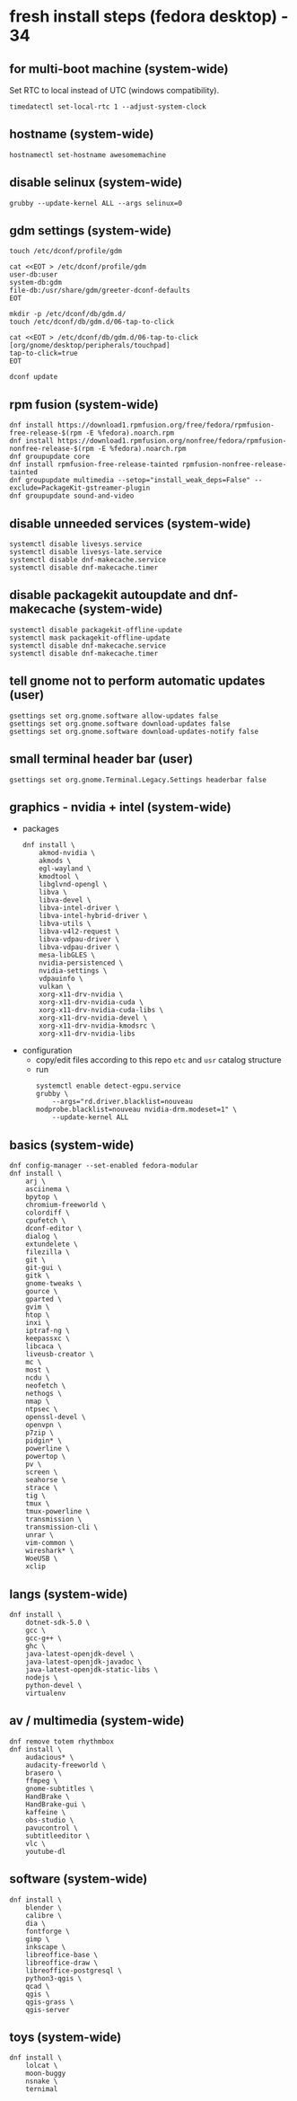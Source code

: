 # fresh install steps (fedora desktop) - 34

## for multi-boot machine (system-wide)
Set RTC to local instead of UTC (windows compatibility).
```
timedatectl set-local-rtc 1 --adjust-system-clock
```

## hostname (system-wide)
```
hostnamectl set-hostname awesomemachine
```

## disable selinux (system-wide)
```
grubby --update-kernel ALL --args selinux=0
```

## gdm settings (system-wide)
```
touch /etc/dconf/profile/gdm

cat <<EOT > /etc/dconf/profile/gdm
user-db:user
system-db:gdm
file-db:/usr/share/gdm/greeter-dconf-defaults
EOT

mkdir -p /etc/dconf/db/gdm.d/
touch /etc/dconf/db/gdm.d/06-tap-to-click

cat <<EOT > /etc/dconf/db/gdm.d/06-tap-to-click
[org/gnome/desktop/peripherals/touchpad]
tap-to-click=true
EOT

dconf update
```

## rpm fusion (system-wide)
```
dnf install https://download1.rpmfusion.org/free/fedora/rpmfusion-free-release-$(rpm -E %fedora).noarch.rpm
dnf install https://download1.rpmfusion.org/nonfree/fedora/rpmfusion-nonfree-release-$(rpm -E %fedora).noarch.rpm
dnf groupupdate core
dnf install rpmfusion-free-release-tainted rpmfusion-nonfree-release-tainted
dnf groupupdate multimedia --setop="install_weak_deps=False" --exclude=PackageKit-gstreamer-plugin
dnf groupupdate sound-and-video
```

## disable unneeded services (system-wide)
```
systemctl disable livesys.service
systemctl disable livesys-late.service
systemctl disable dnf-makecache.service
systemctl disable dnf-makecache.timer
```

## disable packagekit autoupdate and dnf-makecache (system-wide)
```
systemctl disable packagekit-offline-update
systemctl mask packagekit-offline-update
systemctl disable dnf-makecache.service
systemctl disable dnf-makecache.timer
```

## tell gnome not to perform automatic updates (user)
```
gsettings set org.gnome.software allow-updates false
gsettings set org.gnome.software download-updates false
gsettings set org.gnome.software download-updates-notify false
```

## small terminal header bar (user)
```
gsettings set org.gnome.Terminal.Legacy.Settings headerbar false
```

## graphics - nvidia + intel (system-wide)
* packages
    ```
    dnf install \
        akmod-nvidia \
        akmods \
        egl-wayland \
        kmodtool \
        libglvnd-opengl \
        libva \
        libva-devel \
        libva-intel-driver \
        libva-intel-hybrid-driver \
        libva-utils \
        libva-v4l2-request \
        libva-vdpau-driver \
        libva-vdpau-driver \
        mesa-libGLES \
        nvidia-persistenced \
        nvidia-settings \
        vdpauinfo \
        vulkan \
        xorg-x11-drv-nvidia \
        xorg-x11-drv-nvidia-cuda \
        xorg-x11-drv-nvidia-cuda-libs \
        xorg-x11-drv-nvidia-devel \
        xorg-x11-drv-nvidia-kmodsrc \
        xorg-x11-drv-nvidia-libs
    ```
* configuration
    - copy/edit files according to this repo `etc` and `usr` catalog structure
    - run
        ```
        systemctl enable detect-egpu.service
        grubby \
            --args="rd.driver.blacklist=nouveau modprobe.blacklist=nouveau nvidia-drm.modeset=1" \
            --update-kernel ALL
        ```

## basics (system-wide)
```
dnf config-manager --set-enabled fedora-modular
dnf install \
    arj \
    asciinema \
    bpytop \
    chromium-freeworld \
    colordiff \
    cpufetch \
    dconf-editor \
    dialog \
    extundelete \
    filezilla \
    git \
    git-gui \
    gitk \
    gnome-tweaks \
    gource \
    gparted \
    gvim \
    htop \
    inxi \
    iptraf-ng \
    keepassxc \
    libcaca \
    liveusb-creator \
    mc \
    most \
    ncdu \
    neofetch \
    nethogs \
    nmap \
    ntpsec \
    openssl-devel \
    openvpn \
    p7zip \
    pidgin* \
    powerline \
    powertop \
    pv \
    screen \
    seahorse \
    strace \
    tig \
    tmux \
    tmux-powerline \
    transmission \
    transmission-cli \
    unrar \
    vim-common \
    wireshark* \
    WoeUSB \
    xclip
```

## langs (system-wide)
```
dnf install \
    dotnet-sdk-5.0 \
    gcc \
    gcc-g++ \
    ghc \
    java-latest-openjdk-devel \
    java-latest-openjdk-javadoc \
    java-latest-openjdk-static-libs \
    nodejs \
    python-devel \
    virtualenv
```

## av / multimedia (system-wide)
```
dnf remove totem rhythmbox
dnf install \
    audacious* \
    audacity-freeworld \
    brasero \
    ffmpeg \
    gnome-subtitles \
    HandBrake \
    HandBrake-gui \
    kaffeine \
    obs-studio \
    pavucontrol \
    subtitleeditor \
    vlc \
    youtube-dl
```

## software (system-wide)
```
dnf install \
    blender \
    calibre \
    dia \
    fontforge \
    gimp \
    inkscape \
    libreoffice-base \
    libreoffice-draw \
    libreoffice-postgresql \
    python3-qgis \
    qcad \
    qgis \
    qgis-grass \
    qgis-server
```

## toys (system-wide)
```
dnf install \
    lolcat \
    moon-buggy
    nsnake \
    ternimal
```
